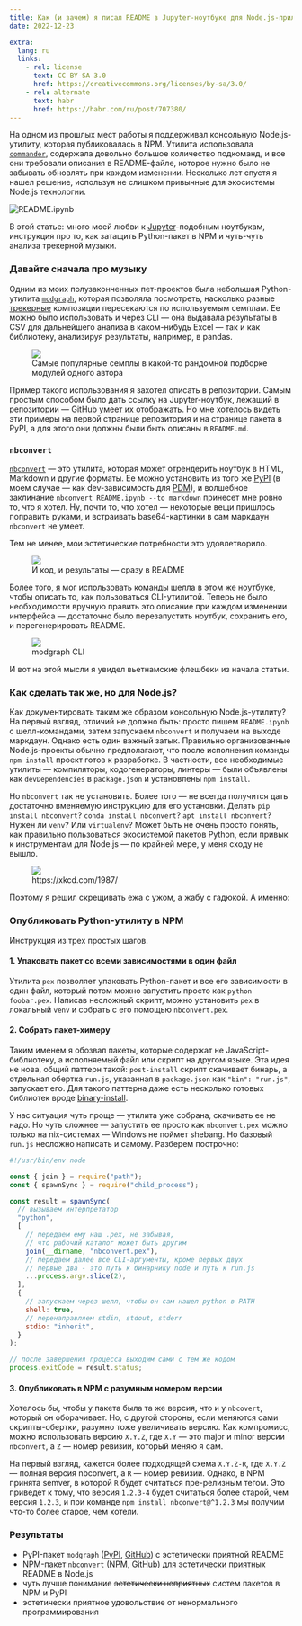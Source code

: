 ```yaml
---
title: Как (и зачем) я писал README в Jupyter-ноутбуке для Node.js-приложения
date: 2022-12-23

extra:
  lang: ru
  links:
    - rel: license
      text: CC BY-SA 3.0
      href: https://creativecommons.org/licenses/by-sa/3.0/
    - rel: alternate
      text: habr
      href: https://habr.com/ru/post/707380/
---
```


На одном из прошлых мест работы я поддерживал консольную Node.js-утилиту, которая публиковалась в NPM. Утилита использовала [`commander`], содержала довольно большое количество подкоманд, и все они требовали описания в README-файле, которое нужно было не забывать обновлять при каждом изменении. Несколько лет спустя я нашел решение, используя не слишком привычные для экосистемы Node.js технологии.

[`commander`]: https://www.npmjs.com/package/commander

![README.ipynb](cover.png)

В этой статье: много моей любви к [Jupyter]-подобным ноутбукам, инструкция про то, как затащить Python-пакет в NPM и чуть-чуть анализа трекерной музыки.

[jupyter]: https://jupyter.org/

<!-- more -->

### Давайте сначала про музыку

Одним из моих полузаконченных пет-проектов была небольшая Python-утилита [`modgraph`], которая позволяла посмотреть, насколько разные [трекерные] композиции пересекаются по используемым семплам. Ее можно было использовать и через CLI — она выдавала результаты в CSV для дальнейшего анализа в каком-нибудь Excel — так и как библиотеку, анализируя результаты, например, в pandas.

[`modgraph`]: https://github.com/iliazeus/modgraph
[трекерные]: https://ru.wikipedia.org/wiki/Трекерная_музыка

<figure class="border">
<img src="sample-distribution.png" />
<figcaption>Самые популярные семплы в какой-то рандомной подборке модулей одного автора</figcaption>
</figure>

Пример такого использования я захотел описать в репозитории. Самым простым способом было дать ссылку на Jupyter-ноутбук, лежащий в репозитории — GitHub [умеет их отображать]. Но мне хотелось видеть эти примеры на первой странице репозитория и на странице пакета в PyPI, а для этого они должны были быть описаны в `README.md`.

[умеет их отображать]: https://github.com/iliazeus/modgraph/blob/master/README.ipynb

### `nbconvert`

[`nbconvert`] — это утилита, которая может отрендерить ноутбук в HTML, Markdown и другие форматы. Ее можно установить из того же [PyPI] (в моем случае — как dev-зависимость для [PDM]), и волшебное заклинание `nbconvert README.ipynb --to markdown` принесет мне ровно то, что я хотел. Ну, почти то, что хотел — некоторые вещи пришлось поправить руками, и встраивать base64-картинки в сам маркдаун `nbconvert` не умеет.

[`nbconvert`]: https://nbconvert.readthedocs.io/en/latest/
[pypi]: https://pypi.org/project/nbconvert/
[pdm]: https://pdm.fming.dev/latest/

Тем не менее, мои эстетические потребности это удовлетворило.

<figure class="border">
<img src="rendered-readme-notebook.png" />
<figcaption>И код, и результаты — сразу в README</figcaption>
</figure>

Более того, я мог использовать команды шелла в этом же ноутбуке, чтобы описать то, как пользоваться CLI-утилитой. Теперь не было необходимости вручную править это описание при каждом изменении интерфейса — достаточно было перезапустить ноутбук, сохранить его, и перегенерировать README.

<figure class="border">
<img src="modgraph-cli.png" />
<figcaption>modgraph CLI</figcaption>
</figure>

И вот на этой мысли я увидел вьетнамские флешбеки из начала статьи.

### Как сделать так же, но для Node.js?

Как документировать таким же образом консольную Node.js-утилиту? На первый взгляд, отличий не должно быть: просто пишем `README.ipynb` с шелл-командами, затем запускаем `nbconvert` и получаем на выходе маркдаун. Однако есть один важный затык. Правильно организованные Node.js-проекты обычно предполагают, что после исполнения команды `npm install` проект готов к разработке. В частности, все необходимые утилиты — компиляторы, кодогенераторы, линтеры — были объявлены как `devDependencies` в `package.json` и установлены `npm install`.

Но `nbconvert` так не установить. Более того — не всегда получится дать достаточно вменяемую инструкцию для его установки. Делать `pip install nbconvert`? `conda install nbconvert`? `apt install nbconvert`? Нужен ли `venv`? Или `virtualenv`? Может быть не очень просто понять, как правильно пользоваться экосистемой пакетов Python, если привык к инструментам для Node.js — по крайней мере, у меня сходу не вышло.

<figure>
<img src="relevant-xkcd.png" />
<figcaption>https://xkcd.com/1987/</figcaption>
</figure>

Поэтому я решил скрещивать ежа с ужом, а жабу с гадюкой. А именно:

### Опубликовать Python-утилиту в NPM

Инструкция из трех простых шагов.

#### 1. Упаковать пакет со всеми зависимостями в один файл

Утилита `pex` позволяет упаковать Python-пакет и все его зависимости в один файл, который потом можно запустить просто как `python foobar.pex`. Написав несложный скрипт, можно установить `pex` в локальный `venv` и собрать с его помощью `nbconvert.pex`.

#### 2. Собрать пакет-химеру

Таким именем я обозвал пакеты, которые содержат не JavaScript-библиотеку, а исполняемый файл или скрипт на другом языке. Эта идея не нова, общий паттерн такой: `post-install` скрипт скачивает бинарь, а отдельная обертка `run.js`, указанная в `package.json` как `"bin": "run.js"`, запускает его. Для такого паттерна даже есть несколько готовых библиотек вроде [binary-install].

[binary-install]: https://www.npmjs.com/package/binary-install

У нас ситуация чуть проще — утилита уже собрана, скачивать ее не надо. Но чуть сложнее — запустить ее просто как `nbconvert.pex` можно только на nix-системах — Windows не поймет shebang. Но базовый `run.js` несложно написать и самому. Разберем построчно:

```js
#!/usr/bin/env node

const { join } = require("path");
const { spawnSync } = require("child_process");

const result = spawnSync(
  // вызываем интерпретатор
  "python",
  [
    // передаем ему наш .pex, не забывая,
    // что рабочий каталог может быть другим
    join(__dirname, "nbconvert.pex"),
    // передаем далее все CLI-аргументы, кроме первых двух
    // первые два - это путь к бинарнику node и путь к run.js
    ...process.argv.slice(2),
  ],
  {
    // запускаем через шелл, чтобы он сам нашел python в PATH
    shell: true,
    // перенаправляем stdin, stdout, stderr
    stdio: "inherit",
  }
);

// после завершения процесса выходим сами с тем же кодом
process.exitCode = result.status;
```

#### 3. Опубликовать в NPM с разумным номером версии

Хотелось бы, чтобы у пакета была та же версия, что и у `nbcovert`, который он оборачивает. Но, с другой стороны, если меняются сами скрипты-обертки, разумно тоже увеличивать версию. Как компромисс, можно использовать версию `X.Y.Z`, где `X.Y` — это major и minor версии `nbconvert`, а `Z` — номер ревизии, который меняю я сам.

На первый взгляд, кажется более подходящей схема `X.Y.Z-R`, где `X.Y.Z` — полная версия nbconvert, а `R` — номер ревизии. Однако, в NPM принята semver, в которой `R` будет считаться пре-релизным тегом. Это приведет к тому, что версия `1.2.3-4` будет считаться более старой, чем версия `1.2.3`, и при команде `npm install nbconvert@^1.2.3` мы получим что-то более старое, чем хотели.

### Результаты

- PyPI-пакет `modgraph` ([PyPI]( https://pypi.org/project/modgraph/), [GitHub](https://github.com/iliazeus/modgraph)) с эстетически приятной README
- NPM-пакет `nbconvert` ([NPM](https://www.npmjs.com/package/nbconvert), [GitHub](https://github.com/iliazeus/node-nbconvert)) для эстетически приятных README в Node.js
- чуть лучше понимание <strike>эстетически неприятных</strike> систем пакетов в NPM и PyPI
- эстетически приятное удовольствие от ненормального программирования
